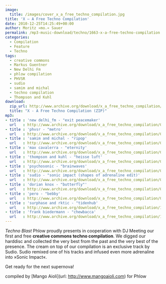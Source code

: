 ```yaml
---
image:
  title: /images/cover_x_a_free_techno_compilation.jpg
title: 'X – A Free Techno Compilation'
date: 2010-12-25T14:25:49+00:00
author: Moritz »mo.« Sauer
permalink: /mp3-music-download/techno/1663-x-a-free-techno-compilation
categories:
  - Compilation
  - Feature
  - Techno
tags:
  - creative commons
  - Markus Guentner
  - New Delhi Fm
  - phlow compilation
  - PHVSR
  - sudio
  - samim and michal
  - techno compilation
  - Thompson and Kuhl
download:
  zip_url: http://www.archive.org/download/x_a_free_techno_compilation/x_a_free_techno_compilation_vbr_mp3.zip
  title: "X - A Free Techno Compilation (ZIP)"
mp3:
- title : 'new delhi_fm - "exit peacemaker'
  url   : http://www.archive.org/download/x_a_free_techno_compilation/01._x_compilation_-_new_delhi_fm_-_exit_peacemaker_www.derkleinegruenewuerfel.de.mp3
- title : 'phvsr - "metro'
  url   : http://www.archive.org/download/x_a_free_techno_compilation/02._x_compilation_-_phvsr_-_metro_www.modularfield.net.mp3
- title : 'samim and michal - "ripop'
  url   : http://www.archive.org/download/x_a_free_techno_compilation/03._x_compilation_-_samim_and_michal_-_ripop_www.archive.orgdetailstextone.mp3
- title : 'max cavalerra - "eternity'
  url   : http://www.archive.org/download/x_a_free_techno_compilation/04._x_compilation_-_max_cavalerra_-_eternity_www.broque.de.mp3
- title : 'thompson and kuhl - "heisse luft'
  url   : http://www.archive.org/download/x_a_free_techno_compilation/05._x_compilation_-_thompson_and_kuhl_-_heisse_luft_www.digital-diamonds.com.mp3
- title : 'psychosonic - "brainwaves'
  url   : http://www.archive.org/download/x_a_free_techno_compilation/06._x_compilation_-_psychosonic_-_brainwaves_www.zimmer-records.org.mp3
- title : 'sudio - "sonic impact (shapes of adrenaline edit)'
  url   : http://www.archive.org/download/x_a_free_techno_compilation/07._x_compilation_-_sudio_-_sonic_impact_shapes_of_adrenaline_edit_www.phlow-magazine.com.mp3
- title : 'dorian knox - "butterfly"'
  url   : http://www.archive.org/download/x_a_free_techno_compilation/08._x_compilation_-_dorian_knox_-_butterfly_www.audioexit.com.mp3
- title : 'pero - "bebby'
  url   : http://www.archive.org/download/x_a_free_techno_compilation/09._x_compilation_-_pero_-_bebby_www.peromusic.com.mp3
- title : 'surphase and rktic - "tidenhub'
  url   : http://www.archive.org/download/x_a_free_techno_compilation/10._x_compilation_-_surphase_and_rktic_-_tidenhub_www.thinner.cc.mp3
- title : 'frank biedermann - "chewbacca'
  url   : http://www.archive.org/download/x_a_free_techno_compilation/11._x_compilation_-_frank_biedermann_-_chewbacca_www.stadtgruenlabel.net.mp3
---
```

*Techno Blast* Phlow proudly presents in cooperation with DJ Meeting our first and free **creative commons techno compilation**. We digged our harddisc and collected the very best from the past and the very best of the presence. The cream on top of our compilation is an exclusive track by Sudio. Sudio remixed one of his tracks and infused even more adrenaline into »Sonic Impact«.
<!--more-->

Get ready for the next supernova!

compiled by [Mango Aioli](url: http://www.mangoaioli.com) for Phlow


